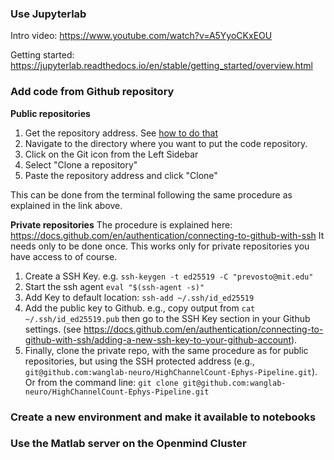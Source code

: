 ### Use Jupyterlab

Intro video: https://www.youtube.com/watch?v=A5YyoCKxEOU  
  
Getting started: 
https://jupyterlab.readthedocs.io/en/stable/getting_started/overview.html  

### Add code from Github repository 

**Public repositories** 
1. Get the repository address. See [how to do that](https://docs.github.com/en/repositories/creating-and-managing-repositories/cloning-a-repository)
3. Navigate to the directory where you want to put the code repository.
3. Click on the Git icon from the Left Sidebar
4. Select "Clone a repository"
5. Paste the repository address and click "Clone"

This can be done from the terminal following the same procedure as explained in the link above. 

**Private repositories** 
The procedure is explained here: https://docs.github.com/en/authentication/connecting-to-github-with-ssh
It needs only to be done once. 
This works only for private repositories you have access to of course. 

1. Create a SSH Key. e.g.
 `ssh-keygen -t ed25519 -C "prevosto@mit.edu"`
2. Start the ssh agent	`eval "$(ssh-agent -s)"`  
3. Add Key to default location: `ssh-add ~/.ssh/id_ed25519`  
4. Add the public key to Github. e.g., copy output from `cat ~/.ssh/id_ed25519.pub` then go to the SSH Key section in your Github settings. (see https://docs.github.com/en/authentication/connecting-to-github-with-ssh/adding-a-new-ssh-key-to-your-github-account).  
5. Finally, clone the private repo, with the same procedure as for public repositories, but using the SSH protected address (e.g., `git@github.com:wanglab-neuro/HighChannelCount-Ephys-Pipeline.git`). Or from the command line: `git clone git@github.com:wanglab-neuro/HighChannelCount-Ephys-Pipeline.git`

### Create a new environment and make it available to notebooks
 
### Use the Matlab server on the Openmind Cluster
